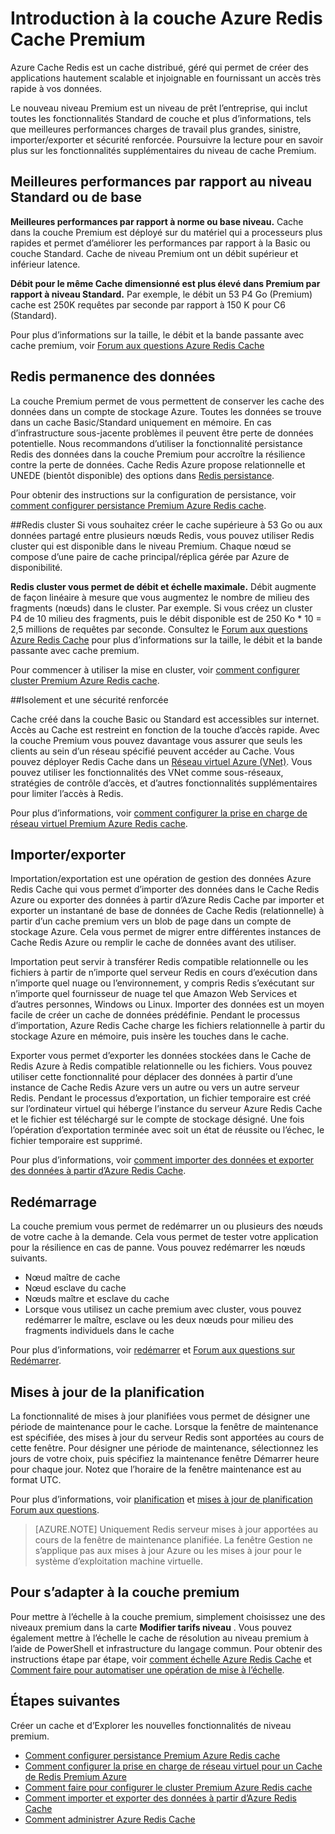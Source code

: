 <properties 
    pageTitle="Introduction à la couche Azure Redis Cache Premium | Microsoft Azure" 
    description="Découvrez comment créer et gérer persistance Redis, Redis cluster et support VNET pour vos instances de Cache Redis Azure niveau Premium" 
    services="redis-cache" 
    documentationCenter="" 
    authors="steved0x" 
    manager="douge" 
    editor=""/>

<tags 
    ms.service="cache" 
    ms.workload="tbd" 
    ms.tgt_pltfrm="cache-redis" 
    ms.devlang="na" 
    ms.topic="article" 
    ms.date="09/15/2016" 
    ms.author="sdanie"/>

# <a name="introduction-to-the-azure-redis-cache-premium-tier"></a>Introduction à la couche Azure Redis Cache Premium
Azure Cache Redis est un cache distribué, géré qui permet de créer des applications hautement scalable et injoignable en fournissant un accès très rapide à vos données. 

Le nouveau niveau Premium est un niveau de prêt l’entreprise, qui inclut toutes les fonctionnalités Standard de couche et plus d’informations, tels que meilleures performances charges de travail plus grandes, sinistre, importer/exporter et sécurité renforcée. Poursuivre la lecture pour en savoir plus sur les fonctionnalités supplémentaires du niveau de cache Premium.

## <a name="better-performance-compared-to-standard-or-basic-tier"></a>Meilleures performances par rapport au niveau Standard ou de base
**Meilleures performances par rapport à norme ou base niveau.** Cache dans la couche Premium est déployé sur du matériel qui a processeurs plus rapides et permet d’améliorer les performances par rapport à la Basic ou couche Standard. Cache de niveau Premium ont un débit supérieur et inférieur latence. 

**Débit pour le même Cache dimensionné est plus élevé dans Premium par rapport à niveau Standard.** Par exemple, le débit un 53 P4 Go (Premium) cache est 250K requêtes par seconde par rapport à 150 K pour C6 (Standard).

Pour plus d’informations sur la taille, le débit et la bande passante avec cache premium, voir [Forum aux questions Azure Redis Cache](cache-faq.md#what-redis-cache-offering-and-size-should-i-use)

## <a name="redis-data-persistence"></a>Redis permanence des données
La couche Premium permet de vous permettent de conserver les cache des données dans un compte de stockage Azure. Toutes les données se trouve dans un cache Basic/Standard uniquement en mémoire. En cas d’infrastructure sous-jacente problèmes il peuvent être perte de données potentielle. Nous recommandons d’utiliser la fonctionnalité persistance Redis des données dans la couche Premium pour accroître la résilience contre la perte de données. Cache Redis Azure propose relationnelle et UNEDE (bientôt disponible) des options dans [Redis persistance](http://redis.io/topics/persistence). 

Pour obtenir des instructions sur la configuration de persistance, voir [comment configurer persistance Premium Azure Redis cache](cache-how-to-premium-persistence.md).

##<a name="redis-cluster"></a>Redis cluster
Si vous souhaitez créer le cache supérieure à 53 Go ou aux données partagé entre plusieurs nœuds Redis, vous pouvez utiliser Redis cluster qui est disponible dans le niveau Premium. Chaque nœud se compose d’une paire de cache principal/réplica gérée par Azure de disponibilité. 

**Redis cluster vous permet de débit et échelle maximale.** Débit augmente de façon linéaire à mesure que vous augmentez le nombre de milieu des fragments (nœuds) dans le cluster. Par exemple. Si vous créez un cluster P4 de 10 milieu des fragments, puis le débit disponible est de 250 Ko * 10 = 2,5 millions de requêtes par seconde. Consultez le [Forum aux questions Azure Redis Cache](cache-faq.md#what-redis-cache-offering-and-size-should-i-use) pour plus d’informations sur la taille, le débit et la bande passante avec cache premium.

Pour commencer à utiliser la mise en cluster, voir [comment configurer cluster Premium Azure Redis cache](cache-how-to-premium-clustering.md).

##<a name="enhanced-security-and-isolation"></a>Isolement et une sécurité renforcée

Cache créé dans la couche Basic ou Standard est accessibles sur internet. Accès au Cache est restreint en fonction de la touche d’accès rapide. Avec la couche Premium vous pouvez davantage vous assurer que seuls les clients au sein d’un réseau spécifié peuvent accéder au Cache. Vous pouvez déployer Redis Cache dans un [Réseau virtuel Azure (VNet)](https://azure.microsoft.com/services/virtual-network/). Vous pouvez utiliser les fonctionnalités des VNet comme sous-réseaux, stratégies de contrôle d’accès, et d’autres fonctionnalités supplémentaires pour limiter l’accès à Redis.

Pour plus d’informations, voir [comment configurer la prise en charge de réseau virtuel Premium Azure Redis cache](cache-how-to-premium-vnet.md).

## <a name="importexport"></a>Importer/exporter

Importation/exportation est une opération de gestion des données Azure Redis Cache qui vous permet d’importer des données dans le Cache Redis Azure ou exporter des données à partir d’Azure Redis Cache par importer et exporter un instantané de base de données de Cache Redis (relationnelle) à partir d’un cache premium vers un blob de page dans un compte de stockage Azure. Cela vous permet de migrer entre différentes instances de Cache Redis Azure ou remplir le cache de données avant des utiliser.

Importation peut servir à transférer Redis compatible relationnelle ou les fichiers à partir de n’importe quel serveur Redis en cours d’exécution dans n’importe quel nuage ou l’environnement, y compris Redis s’exécutant sur n’importe quel fournisseur de nuage tel que Amazon Web Services et d’autres personnes, Windows ou Linux. Importer des données est un moyen facile de créer un cache de données prédéfinie. Pendant le processus d’importation, Azure Redis Cache charge les fichiers relationnelle à partir du stockage Azure en mémoire, puis insère les touches dans le cache.

Exporter vous permet d’exporter les données stockées dans le Cache de Redis Azure à Redis compatible relationnelle ou les fichiers. Vous pouvez utiliser cette fonctionnalité pour déplacer des données à partir d’une instance de Cache Redis Azure vers un autre ou vers un autre serveur Redis. Pendant le processus d’exportation, un fichier temporaire est créé sur l’ordinateur virtuel qui héberge l’instance du serveur Azure Redis Cache et le fichier est téléchargé sur le compte de stockage désigné. Une fois l’opération d’exportation terminée avec soit un état de réussite ou l’échec, le fichier temporaire est supprimé.

Pour plus d’informations, voir [comment importer des données et exporter des données à partir d’Azure Redis Cache](cache-how-to-import-export-data.md).

## <a name="reboot"></a>Redémarrage

La couche premium vous permet de redémarrer un ou plusieurs des nœuds de votre cache à la demande. Cela vous permet de tester votre application pour la résilience en cas de panne. Vous pouvez redémarrer les nœuds suivants.

-   Nœud maître de cache
-   Nœud esclave du cache
-   Nœuds maître et esclave du cache
-   Lorsque vous utilisez un cache premium avec cluster, vous pouvez redémarrer le maître, esclave ou les deux nœuds pour milieu des fragments individuels dans le cache

Pour plus d’informations, voir [redémarrer](cache-administration.md#reboot) et [Forum aux questions sur Redémarrer](cache-administration.md#reboot-faq).

## <a name="schedule-updates"></a>Mises à jour de la planification

La fonctionnalité de mises à jour planifiées vous permet de désigner une période de maintenance pour le cache. Lorsque la fenêtre de maintenance est spécifiée, des mises à jour du serveur Redis sont apportées au cours de cette fenêtre. Pour désigner une période de maintenance, sélectionnez les jours de votre choix, puis spécifiez la maintenance fenêtre Démarrer heure pour chaque jour. Notez que l’horaire de la fenêtre maintenance est au format UTC. 

Pour plus d’informations, voir [planification](cache-administration.md#schedule-updates) et [mises à jour de planification Forum aux questions](cache-administration.md#schedule-updates-faq).

>[AZURE.NOTE] Uniquement Redis serveur mises à jour apportées au cours de la fenêtre de maintenance planifiée. La fenêtre Gestion ne s’applique pas aux mises à jour Azure ou les mises à jour pour le système d’exploitation machine virtuelle.

## <a name="to-scale-to-the-premium-tier"></a>Pour s’adapter à la couche premium

Pour mettre à l’échelle à la couche premium, simplement choisissez une des niveaux premium dans la carte **Modifier tarifs niveau** . Vous pouvez également mettre à l’échelle le cache de résolution au niveau premium à l’aide de PowerShell et infrastructure du langage commun. Pour obtenir des instructions étape par étape, voir [comment échelle Azure Redis Cache](cache-how-to-scale.md) et [Comment faire pour automatiser une opération de mise à l’échelle](cache-how-to-scale.md#how-to-automate-a-scaling-operation).

## <a name="next-steps"></a>Étapes suivantes

Créer un cache et d’Explorer les nouvelles fonctionnalités de niveau premium.

-   [Comment configurer persistance Premium Azure Redis cache](cache-how-to-premium-persistence.md)
-   [Comment configurer la prise en charge de réseau virtuel pour un Cache de Redis Premium Azure](cache-how-to-premium-vnet.md)
-   [Comment faire pour configurer le cluster Premium Azure Redis cache](cache-how-to-premium-clustering.md)
-   [Comment importer et exporter des données à partir d’Azure Redis Cache](cache-how-to-import-export-data.md)
-   [Comment administrer Azure Redis Cache](cache-administration.md)
  

